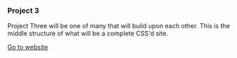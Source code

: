### Project 3

Project Three will be one of many that will build upon each other. This is the middle structure of what will be a complete CSS'd site.

[Go to website](http://yeramirez.github.io/dws1/ramirez-project-3/index.html)
